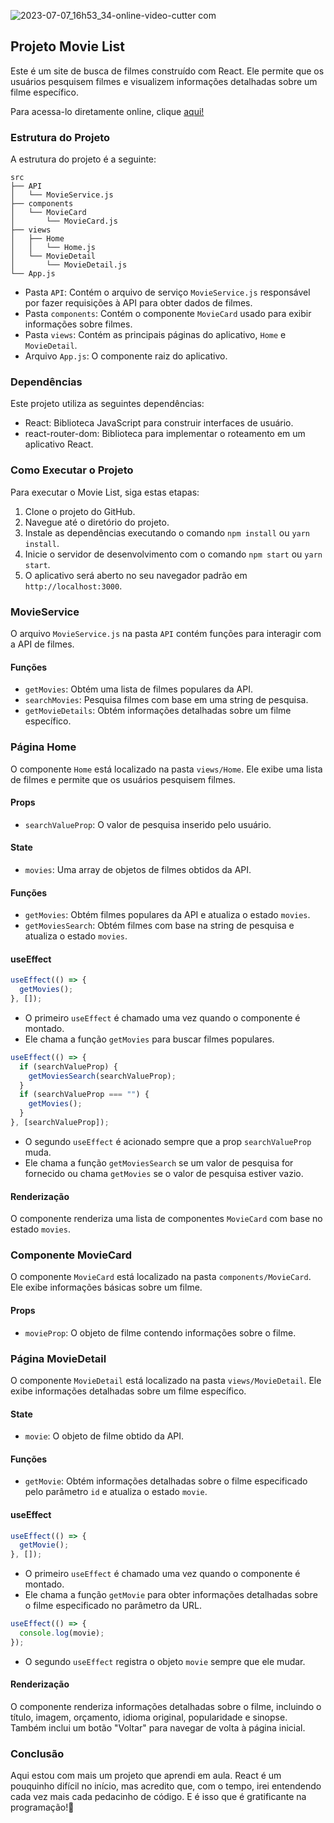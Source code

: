 ![2023-07-07_16h53_34-_online-video-cutter com_](https://github.com/danibenfica/movieList-dnc/assets/103818625/36094827-3d54-47cd-af60-0ea456832ac4)

## Projeto Movie List

Este é um site de busca de filmes construído com React. 
Ele permite que os usuários pesquisem filmes e visualizem informações detalhadas sobre um filme específico.

Para acessa-lo diretamente online, clique [aqui!](https://movie-list-dnc-six.vercel.app/)

### Estrutura do Projeto

A estrutura do projeto é a seguinte:

```
src
├── API
│   └── MovieService.js
├── components
│   └── MovieCard
│       └── MovieCard.js
├── views
│   ├── Home
│   │   └── Home.js
│   └── MovieDetail
│       └── MovieDetail.js
└── App.js
```

- Pasta `API`: Contém o arquivo de serviço `MovieService.js` responsável por fazer requisições à API para obter dados de filmes.
- Pasta `components`: Contém o componente `MovieCard` usado para exibir informações sobre filmes.
- Pasta `views`: Contém as principais páginas do aplicativo, `Home` e `MovieDetail`.
- Arquivo `App.js`: O componente raiz do aplicativo.

### Dependências

Este projeto utiliza as seguintes dependências:

- React: Biblioteca JavaScript para construir interfaces de usuário.
- react-router-dom: Biblioteca para implementar o roteamento em um aplicativo React.

### Como Executar o Projeto

Para executar o Movie List, siga estas etapas:

1. Clone o projeto do GitHub.
2. Navegue até o diretório do projeto.
3. Instale as dependências executando o comando `npm install` ou `yarn install`.
4. Inicie o servidor de desenvolvimento com o comando `npm start` ou `yarn start`.
5. O aplicativo será aberto no seu navegador padrão em `http://localhost:3000`.

### MovieService

O arquivo `MovieService.js` na pasta `API` contém funções para interagir com a API de filmes.

#### Funções

- `getMovies`: Obtém uma lista de filmes populares da API.
- `searchMovies`: Pesquisa filmes com base em uma string de pesquisa.
- `getMovieDetails`: Obtém informações detalhadas sobre um filme específico.

### Página Home

O componente `Home` está localizado na pasta `views/Home`. Ele exibe uma lista de filmes e permite que os usuários pesquisem filmes.

#### Props

- `searchValueProp`: O valor de pesquisa inserido pelo usuário.

#### State

- `movies`: Uma array de objetos de filmes obtidos da API.

#### Funções

- `getMovies`: Obtém filmes populares da API e atualiza o estado `movies`.
- `getMoviesSearch`: Obtém filmes com base na string de pesquisa e atualiza o estado `movies`.

#### useEffect

```jsx
useEffect(() => {
  getMovies();
}, []);
```

- O primeiro `useEffect` é chamado uma vez quando o componente é montado.
- Ele chama a função `getMovies` para buscar filmes populares.

```jsx
useEffect(() => {
  if (searchValueProp) {
    getMoviesSearch(searchValueProp);
  }
  if (searchValueProp === "") {
    getMovies();
  }
}, [searchValueProp]);
```

- O segundo `useEffect` é acionado sempre que a prop `searchValueProp` muda.
- Ele chama a função `getMoviesSearch` se um valor de pesquisa for fornecido ou chama `getMovies` se o valor de pesquisa estiver vazio.

#### Renderização

O componente renderiza uma lista de componentes `MovieCard` com base no estado `movies`.

### Componente MovieCard

O componente `MovieCard` está localizado na pasta `components/MovieCard`. Ele exibe informações básicas sobre um filme.

#### Props

- `movieProp`: O objeto de filme contendo informações sobre o filme.

### Página MovieDetail

O componente `MovieDetail` está localizado na pasta `views/MovieDetail`. Ele exibe informações detalhadas sobre um filme específico.

#### State

- `movie`: O objeto de filme obtido da API.

#### Funções

- `getMovie`: Obtém informações detalhadas sobre o filme especificado pelo parâmetro `id` e atualiza o estado `movie`.

#### useEffect

```jsx
useEffect(() => {
  getMovie();
}, []);
```

- O primeiro `useEffect` é chamado uma vez quando o componente é montado.
-  Ele chama a função `getMovie` para obter informações detalhadas sobre o filme especificado no parâmetro da URL.

```jsx
useEffect(() => {
  console.log(movie);
});
```

- O segundo `useEffect` registra o objeto `movie` sempre que ele mudar.

#### Renderização

O componente renderiza informações detalhadas sobre o filme, incluindo o título, imagem, orçamento,
idioma original, popularidade e sinopse. Também inclui um botão "Voltar" para navegar de volta à página inicial.

### Conclusão

Aqui estou com mais um projeto que aprendi em aula. React é um pouquinho difícil no início, mas acredito que, com o tempo,
irei entendendo cada vez mais cada pedacinho de código. E é isso que é gratificante na programação!🌟
